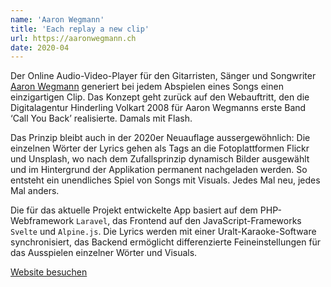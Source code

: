 ```yaml
---
name: 'Aaron Wegmann'
title: 'Each replay a new clip'
url: https://aaronwegmann.ch
date: 2020-04
---
```

Der Online Audio-Video-Player für den Gitarristen, Sänger und Songwriter [Aaron Wegmann](https://aaronwegmann.ch) generiert bei jedem Abspielen eines Songs einen einzigartigen Clip. Das Konzept geht zurück auf den Webauftritt, den die Digitalagentur Hinderling Volkart 2008 für Aaron Wegmanns erste Band ‘Call You Back’ realisierte. Damals mit Flash.

Das Prinzip bleibt auch in der 2020er Neuauflage aussergewöhnlich: Die einzelnen Wörter der Lyrics gehen als Tags an die Fotoplattformen Flickr und Unsplash, wo nach dem Zufallsprinzip dynamisch Bilder ausgewählt und im Hintergrund der Applikation permanent nachgeladen werden. So entsteht ein unendliches Spiel von Songs mit Visuals. Jedes Mal neu, jedes Mal anders.

Die für das aktuelle Projekt entwickelte App basiert auf dem PHP-Webframework `Laravel`, das Frontend auf den JavaScript-Frameworks `Svelte` und `Alpine.js`. Die Lyrics werden mit einer Uralt-Karaoke-Software synchronisiert, das Backend ermöglicht differenzierte Feineinstellungen für das Ausspielen einzelner Wörter und Visuals.

[Website besuchen](https://aaronwegmann.ch)
